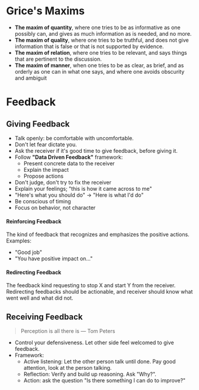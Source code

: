 # Grice's Maxims

* **The maxim of quantity**, where one tries to be as informative as one possibly can, and gives as much information as is needed, and no more.
* **The maxim of quality**, where one tries to be truthful, and does not give information that is false or that is not supported by evidence.
* **The maxim of relation**, where one tries to be relevant, and says things that are pertinent to the discussion.
* **The maxim of manner**, when one tries to be as clear, as brief, and as orderly as one can in what one says, and where one avoids obscurity and ambiguit

# Feedback

## Giving Feedback

* Talk openly: be comfortable with uncomfortable.
* Don't let fear dictate you.
* Ask the receiver if it's good time to give feedback, before giving it.
* Follow **"Data Driven Feedback"** framework:
  * Present concrete data to the receiver
  * Explain the impact
  * Propose actions
* Don't judge, don't try to fix the receiver
* Explain your feelings; "this is how it came across to me"
* "Here's what you should do" -> "Here is what I'd do"
* Be conscious of timing
* Focus on behavior, not character

#### Reinforcing Feedback

The kind of feedback that recognizes and emphasizes the positive actions. Examples:

* "Good job"
* "You have positive impact on..."

#### Redirecting Feedback

The feedback kind requesting to stop X and start Y from the receiver. Redirecting feedbacks should be actionable, and receiver should know what went well and what did not.

## Receiving Feedback

> Perception is all there is ― Tom Peters

* Control your defensiveness. Let other side feel welcomed to give feedback.
* Framework:
  * Active listening: Let the other person talk until done. Pay good attention, look at the person talking.
  * Reflection: Verify and build up reasoning. Ask "Why?". 
  * Action: ask the question "Is there something I can do to improve?"
